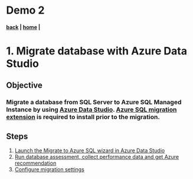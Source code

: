 # Demo 2

#### [back](./migrationexecution.md) | [home](./readme.md)  |

# 1. Migrate database with Azure Data Studio
## Objective
### Migrate a database from SQL Server to Azure SQL Managed Instance by using [Azure Data Studio](https://docs.microsoft.com/en-us/sql/azure-data-studio/?view=sql-server-ver16). [Azure SQL migration extension](https://docs.microsoft.com/en-us/sql/azure-data-studio/extensions/azure-sql-migration-extension?view=sql-server-ver16) is required to install prior to the migration.
## Steps
1. [Launch the Migrate to Azure SQL wizard in Azure Data Studio](https://docs.microsoft.com/en-us/azure/dms/tutorial-sql-server-managed-instance-online-ads#launch-the-migrate-to-azure-sql-wizard-in-azure-data-studio?view=sql-server-ver15#create-an-assessment)
1. [Run database assessment, collect performance data and get Azure recommendation](https://docs.microsoft.com/en-us/azure/dms/tutorial-sql-server-managed-instance-online-ads#run-database-assessment-collect-performance-data-and-get-azure-recommendation)
1. [Configure migration settings](https://docs.microsoft.com/en-us/azure/dms/tutorial-sql-server-managed-instance-online-ads#configure-migration-settings)